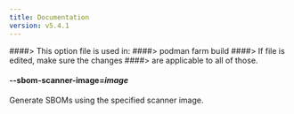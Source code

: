```yaml
---
title: Documentation
version: v5.4.1
---
```


####> This option file is used in:
####>   podman farm build
####> If file is edited, make sure the changes
####> are applicable to all of those.
#### **--sbom-scanner-image**=*image*

Generate SBOMs using the specified scanner image.
